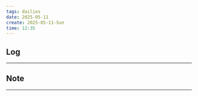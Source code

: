 ```yaml
---
tags: dailies  
date: 2025-05-11
create: 2025-05-11-Sun
time: 12:35
---
```

## Log
---


## Note
---


